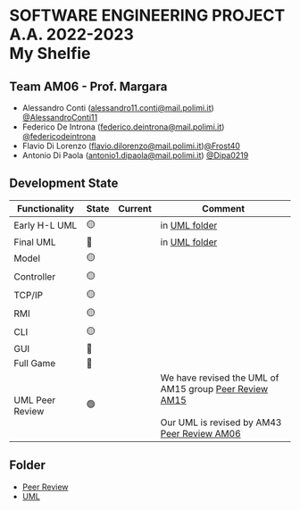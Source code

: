 # SOFTWARE ENGINEERING PROJECT A.A. 2022-2023 <br/> My Shelfie


## Team AM06 - Prof. Margara 

- Alessandro Conti (alessandro11.conti@mail.polimi.it) [@AlessandroConti11](https://github.com/AlessandroConti11) 
- Federico De Introna (federico.deintrona@mail.polimi.it) [@federicodeintrona](https://github.com/federicodeintrona) 
- Flavio Di Lorenzo (flavio.dilorenzo@mail.polimi.it)[@Frost40](https://github.com/Frost40)
- Antonio Di Paola (antonio1.dipaola@mail.polimi.it) [@Dipa0219](https://github.com/Dipa0219)

## Development State

| Functionality   | State           | Current | Comment                                                                                                        |
|-----------------|-----------------| ---- |----------------------------------------------------------------------------------------------------------------|
| Early H-L UML   | :yellow_circle: | | in [UML folder](https://github.com/federicodeintrona/IS23-AM06/tree/main/UML) |
| Final UML       | :red_circle:    | | in [UML folder](https://github.com/federicodeintrona/IS23-AM06/tree/main/UML) |
| Model           | 🟡 | |                                                                                                                |
| Controller      | 🟡 | |                                                                                                                |
| TCP/IP          | :yellow_circle: | |                                                                                                                |
| RMI             | :yellow_circle: | |                                                                                                                |
| CLI             | :yellow_circle: | |                                                                                                                |
| GUI             | :red_circle: | |                                                                                                                |
| Full Game       | :red_circle: | |                                                                                                                |
| UML Peer Review | :green_circle: | | We have revised the UML of AM15 group [Peer Review AM15](https://github.com/federicodeintrona/IS23-AM06/blob/main/Peer%20Review/peer_review_am15.pdf)<br/><br/>Our UML is revised by AM43 [Peer Review AM06](https://github.com/federicodeintrona/IS23-AM06/blob/main/Peer%20Review/PEER%20REVIEW%20AM-06.pdf) |

## Folder
- [Peer Review](https://github.com/federicodeintrona/IS23-AM06/tree/main/Peer%20Review)
- [UML](https://github.com/federicodeintrona/IS23-AM06/tree/main/UML)
